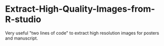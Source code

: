 # Extract-High-Quality-Images-from-R-studio
Very useful "two lines of code" to extract high resolution images for posters and manuscript.
